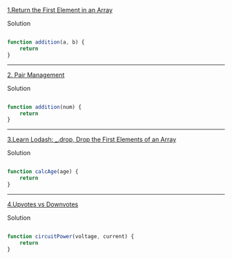[1.Return the First Element in an Array](https://edabit.com/challenge/QaApgtePE6QrCZ64o)

Solution
```js

function addition(a, b) {
	return 
}

```
----

[2. Pair Management](https://edabit.com/challenge/BFnsRqe8PFvEwcRNt)

Solution
```js

function addition(num) {
	return 
}

```
----

[3.Learn Lodash: _.drop, Drop the First Elements of an Array](https://edabit.com/challenge/NMdKxEradTmpNnomZ)

Solution
```js

function calcAge(age) {
	return 
}

```
----

[4.Upvotes vs Downvotes](https://edabit.com/challenge/654ABGmNS5GqscE8C)

Solution
```js

function circuitPower(voltage, current) {
	return 
}

```

